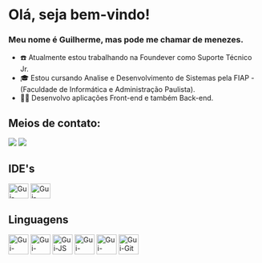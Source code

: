 # Olá, seja bem-vindo!

### Meu nome é Guilherme, mas pode me chamar de menezes.

- :telephone: Atualmente estou trabalhando na Foundever como Suporte Técnico Jr.
- :mortar_board: Estou cursando Analise e Desenvolvimento de Sistemas pela FIAP - (Faculdade de Informática e Administração Paulista).
- :man_technologist: Desenvolvo aplicações Front-end e também Back-end.

## Meios de contato:
<div>
  <a href = "mailto:guissilvamenezes@gmail.com"><img src="https://img.shields.io/badge/Gmail-D14836?style=for-the-badge&logo=gmail&logoColor=white" target="_blank"></a>
  <a href="https://www.linkedin.com/in/guilherme-menezes-0b186b232" target="_blank"><img src="https://img.shields.io/badge/-LinkedIn-%230077B5?style=for-the-badge&logo=linkedin&logoColor=white" target="_blank"></a> 
</div>

## IDE's 
<div style="display: inline_block">
  <img align="center" alt="Gui-VsCode" height="30" width="40" src="https://cdn.jsdelivr.net/gh/devicons/devicon/icons/vscode/vscode-original.svg"/>
  <img align="center" alt="Gui-Intellij" height="30" width="40" src="https://cdn.jsdelivr.net/gh/devicons/devicon/icons/intellij/intellij-original.svg" />
</div>

## Linguagens 
<div style="display: inline_block">
  <img align="center" alt="Gui-HTMl" height="40" width="40" src="https://cdn.jsdelivr.net/gh/devicons/devicon/icons/html5/html5-plain-wordmark.svg" />
  <img align="center" alt="Gui-CSS" height="40" width="40" src="https://cdn.jsdelivr.net/gh/devicons/devicon/icons/css3/css3-plain-wordmark.svg"/>
  <img align="center" alt="Gui-JS" height="40" width="40" src="https://cdn.jsdelivr.net/gh/devicons/devicon/icons/javascript/javascript-original.svg"/>
  <img align="center" alt="Gui-React" height="40" width="40" src="https://cdn.jsdelivr.net/gh/devicons/devicon/icons/react/react-original.svg"/>  
  <img align="center" alt="Gui-Java" height="40" width="40" src="https://cdn.jsdelivr.net/gh/devicons/devicon/icons/java/java-original.svg"/>
  <img align="center" alt="Gui-Git" height="40" width="40" src="https://cdn.jsdelivr.net/gh/devicons/devicon/icons/git/git-original.svg" />
</div>  
